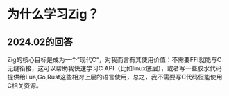 # 为什么学习Zig？

## 2024.02的回答

Zig的核心目标是成为一个”现代C“，对我而言有其使用价值：不需要FFI就能与C无缝衔接，这可以帮助我快速学习C API（比如linux底层），或者写一些胶水代码提供给Lua,Go,Rust这些相对上层的语言使用，总之，我不需要写C代码但能使用C相关资源。